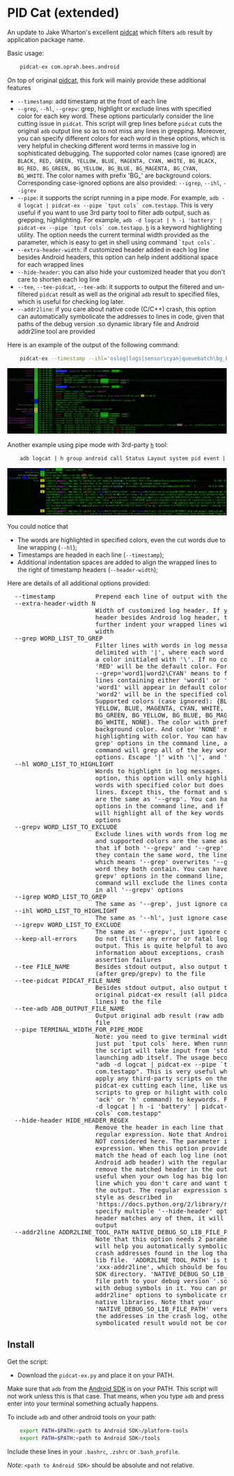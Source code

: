 PID Cat (extended)
==================

An update to Jake Wharton's excellent [pidcat][1] which filters `adb`
result by application package name.

Basic usage:
```bash
    pidcat-ex com.oprah.bees.android
```
On top of original [pidcat][1], this fork will mainly provide these additional features
 * `--timestamp`: add timestamp at the front of each line
 * `--grep`, `--hl`, `--grepv`: grep, highlight or exclude lines with
                        specified color for each key word.
                        These options particularly consider the
                        line cutting issue in `pidcat`.
                        This script will grep lines before `pidcat`
                        cuts the original `adb` output line so as to
                        not miss any lines in grepping. Moreover, you can
                        specify different colors for each word in these
                        options, which is very helpful in checking different
                        word terms in massive log in sophisticated debugging.
                        The supported color names (case ignored) are
                        `BLACK, RED, GREEN,
                        YELLOW, BLUE, MAGENTA, CYAN,
                        WHITE, BG_BLACK, BG_RED, BG_GREEN, BG_YELLOW, BG_BLUE,
                        BG_MAGENTA, BG_CYAN, BG_WHITE`.
                        The color names with prefix 'BG_' are background colors.
                        Corresponding case-ignored options are also
                        provided: `--igrep`, `--ihl`, `--igrev`
 * `--pipe`: it supports the script running in a pipe mode. For example,
   ``adb -d logcat | pidcat-ex --pipe `tput cols` com.testapp``.
   This is very useful if you want to use 3rd party tool to filter
   adb output, such as grepping, highlighting. For example,
   ``adb -d logcat | h -i 'battery' | pidcat-ex --pipe `tput cols` com.testapp``.
   [`h`][2] is a keyword highlighting utility.
   The option needs the current terminal width provided as the parameter,
   which is easy to get in shell using command `` `tput cols` ``.
 * `--extra-header-width`: if customized header added in each log line
    besides Android headers, this option can help indent additional
    space for each wrapped lines
 * `--hide-header`: you can also hide your customized header that you don't care
   to shorten each log line
 * `--tee`, `--tee-pidcat`, `--tee-adb`: it supports to output
   the filtered and un-filtered `pidcat` result as well as the original
   `adb` result to specified files, which is useful for checking log later.
 * `--addr2line`: if you care about native code (C/C++) crash, this option
   can automatically symbolicate the addresses to lines in code, given
   that paths of the debug version .so dynamic library file
   and Android addr2line tool are provided

Here is an example of the output of the following command:
```bash
    pidcat-ex --timestamp --ihl='oslog|logs|sensor\cyan|queuebatch\bg_blue|state\white|latency\bg_green|enable\magenta' --hl='screen\yellow|far\bg_yellow|event\bg_ack'
```
![Example screen](screen.png)

Another example using pipe mode with 3rd-party [`h`][2] tool:
```bash
    adb logcat | h group android call Status Layout system pid event | pidcat-ex --pipe=`tput cols`
```
![Example screen](screen2.png)

You could notice that
 * The words are highlighted in specified colors, even the cut words due to line wrapping (`--hl`);
 * Timestamps are headed in each line (`--timestamp`);
 * Additional indentation spaces are added to align the wrapped lines to the right of timestamp headers (`--header-width`);

Here are details of all additional options provided:
<pre>
  --timestamp           Prepend each line of output with the current time.
  --extra-header-width N
                        Width of customized log header. If you have your own
                        header besides Android log header, this option will
                        further indent your wrapped lines with additional
                        width
  --grep WORD_LIST_TO_GREP
                        Filter lines with words in log messages. The words are
                        delimited with '|', where each word can be tailed with
                        a color initialed with '\'. If no color is specified,
                        'RED' will be the default color. For example, option
                        --grep='word1|word2\CYAN' means to filter out all
                        lines containing either 'word1' or 'word2', and
                        'word1' will appear in default color 'RED', while
                        'word2' will be in the specified color 'CYAN'.
                        Supported colors (case ignored): {BLACK, RED, GREEN,
                        YELLOW, BLUE, MAGENTA, CYAN, WHITE, BG_BLACK, BG_RED,
                        BG_GREEN, BG_YELLOW, BG_BLUE, BG_MAGENTA, BG_CYAN,
                        BG_WHITE, NONE}. The color with prefix 'BG_' is
                        background color. And color 'NONE' means NOT
                        highlighting with color. You can have multiple '--
                        grep' options in the command line, and if so, the
                        command will grep all of the key words in all '--grep'
                        options. Escape '|' with '\|', and '\' with '\\'.
  --hl WORD_LIST_TO_HIGHLIGHT
                        Words to highlight in log messages. Unlike '--grep'
                        option, this option will only highlight the specified
                        words with specified color but does not filter any
                        lines. Except this, the format and supported colors
                        are the same as '--grep'. You can have multiple '--hl'
                        options in the command line, and if so, the command
                        will highlight all of the key words in all '--hl'
                        options
  --grepv WORD_LIST_TO_EXCLUDE
                        Exclude lines with words from log messages. The format
                        and supported colors are the same as '--grep'. Note
                        that if both '--grepv' and '--grep' are provided and
                        they contain the same word, the line will always show,
                        which means '--grep' overwrites '--grepv' for the same
                        word they both contain. You can have multiple '--
                        grepv' options in the command line, and if so, the
                        command will exclude the lines containing any keywords
                        in all '--grepv' options
  --igrep WORD_LIST_TO_GREP
                        The same as '--grep', just ignore case
  --ihl WORD_LIST_TO_HIGHLIGHT
                        The same as '--hl', just ignore case
  --igrepv WORD_LIST_TO_EXCLUDE
                        The same as '--grepv', just ignore case
  --keep-all-errors     Do not filter any error or fatal logs from 'pidcat-ex'
                        output. This is quite helpful to avoid ignoring
                        information about exceptions, crash stacks and
                        assertion failures
  --tee FILE_NAME       Besides stdout output, also output the filtered result
                        (after grep/grepv) to the file
  --tee-pidcat PIDCAT_FILE_NAME
                        Besides stdout output, also output the unfiltered
                        original pidcat-ex result (all pidcat-ex formatted
                        lines) to the file
  --tee-adb ADB_OUTPUT_FILE_NAME
                        Output original adb result (raw adb output) to the
                        file
  --pipe TERMINAL_WIDTH_FOR_PIPE_MODE
                        Note: you need to give terminal width as the value,
                        just put `tput cols` here. When running in pipe mode,
                        the script will take input from 'stdin' rather than
                        launching adb itself. The usage becomes something like
                        "adb -d logcat | pidcat-ex --pipe `tput cols`
                        com.testapp". This is very useful when you want to
                        apply any third-party scripts on the adb output before
                        pidcat-ex cutting each line, like using 3rd-party
                        scripts to grep or hilight with colors (such as using
                        'ack' or 'h' command) to keywords. For example, "adb
                        -d logcat | h -i 'battery' | pidcat-ex --pipe `tput
                        cols` com.testapp"
  --hide-header HIDE_HEADER_REGEX
                        Remove the header in each line that matches the
                        regular expression. Note that Android adb header is
                        NOT considered here. The parameter is regular
                        expression. When this option provided, the script will
                        match the head of each log line (not including the
                        Android adb header) with the regular expression, and
                        remove the matched header in the output. This is
                        useful when your own log has big long headers in each
                        line which you don't care and want to hide them from
                        the output. The regular expression syntax is in python
                        style as described in
                        'https://docs.python.org/2/library/re.html'. You can
                        specify multiple '--hide-header' options and if the
                        header matches any of them, it will be removed from
                        output
  --addr2line ADDR2LINE_TOOL_PATH NATIVE_DEBUG_SO_LIB_FILE_PATH
                        Note that this option needs 2 parameters. This option
                        will help you automatically symbolicate the native
                        crash addresses found in the log that match your '.so'
                        lib file. 'ADDR2LINE_TOOL_PATH' is the path to the
                        'xxx-addr2line', which should be found in your Android
                        SDK directory. 'NATIVE_DEBUG_SO_LIB_FILE_PATH' is the
                        file path to your debug version '.so' dynamic library
                        with debug symbols in it. You can provide multiple '--
                        addr2line' options to symbolicate crashes of multiple
                        native libraries. Note that your
                        'NATIVE_DEBUG_SO_LIB_FILE_PATH' version has to match
                        the addresses in the crash log, otherwise, the
                        symbolicated result would not be correct
</pre>

Install
-------

Get the script:

 * Download the `pidcat-ex.py` and place it on your PATH.


Make sure that `adb` from the [Android SDK][3] is on your PATH. This script will
not work unless this is that case. That means, when you type `adb` and press
enter into your terminal something actually happens.

To include `adb` and other android tools on your path:
```bash
    export PATH=$PATH:<path to Android SDK>/platform-tools
    export PATH=$PATH:<path to Android SDK>/tools
```
Include these lines in your `.bashrc`, `.zshrc` or `.bash_profile`.

*Note:* `<path to Android SDK>` should be absolute and not relative.

 [1]: https://github.com/JakeWharton/pidcat
 [2]: https://github.com/paoloantinori/hhighlighter
 [3]: http://developer.android.com/sdk/

